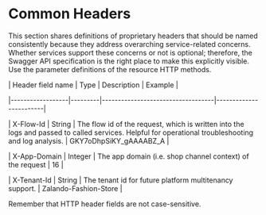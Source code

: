 # Common Headers 

This section shares definitions of proprietary headers that should be named consistently because
they address overarching service-related concerns. Whether services support these concerns or not is
optional; therefore, the Swagger API specification is the right place to make this explicitly
visible. Use the parameter definitions of the resource HTTP methods. 

| Header field name | Type    | Description                       | Example                |

|------------------|---------|-----------------------------------|------------------------|

| X-Flow-Id        | String  | The flow id of the request, which is written into the logs and passed to called services. Helpful for operational troubleshooting and log analysis. | GKY7oDhpSiKY_gAAAABZ_A |

| X-App-Domain     | Integer | The app domain (i.e. shop channel context) of the request | 16 |

| X-Tenant-Id      | String  | The tenant id for future platform multitenancy support. | Zalando-Fashion-Store  |

Remember that HTTP header fields are not case-sensitive.